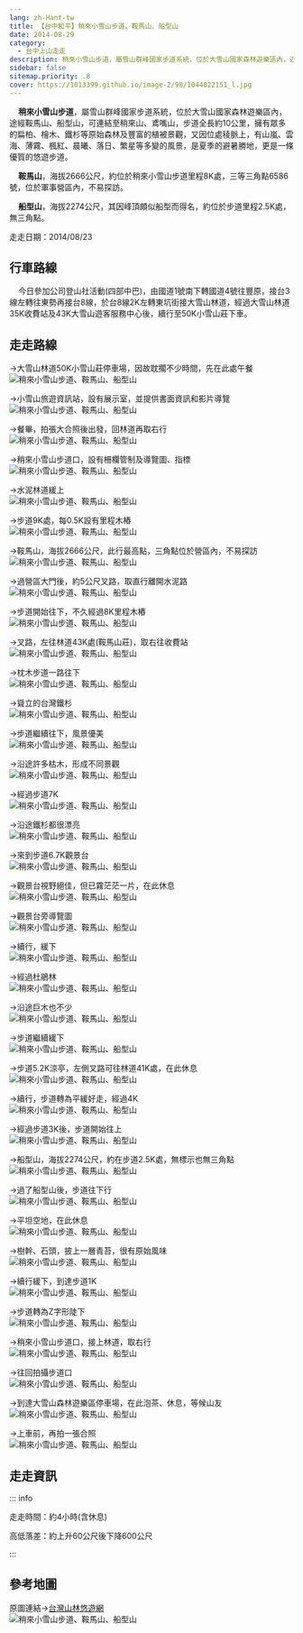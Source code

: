 ```yaml
---
lang: zh-Hant-tw
title: 【台中和平】稍來小雪山步道、鞍馬山、船型山
date: 2014-08-29
category: 
  - 台中上山走走
description: 稍來小雪山步道，屬雪山群峰國家步道系統，位於大雪山國家森林遊樂區內，途經鞍馬山、船型山，可連結至稍來山、鳶嘴山，步道全長約10公里，擁有眾多的扁柏、檜木、鐵杉等原始森林及豐富的植被景觀，又因位處稜脈上，有山嵐、雲海、薄霧、楓紅、晨曦、落日、繁星等多變的風景，是夏季的避暑勝地，更是一條優質的悠遊步道。
sidebar: false
sitemap.priority: .8
cover: https://1013399.github.io/image-2/98/1044022151_l.jpg
---
```


    **稍來小雪山步道**，屬雪山群峰國家步道系統，位於大雪山國家森林遊樂區內，途經鞍馬山、船型山，可連結至稍來山、鳶嘴山，步道全長約10公里，擁有眾多的扁柏、檜木、鐵杉等原始森林及豐富的植被景觀，又因位處稜脈上，有山嵐、雲海、薄霧、楓紅、晨曦、落日、繁星等多變的風景，是夏季的避暑勝地，更是一條優質的悠遊步道。  

<!-- more -->

    **鞍馬山**，海拔2666公尺，約位於稍來小雪山步道里程8K處，三等三角點6586號，位於軍事營區內，不易探訪。  

    **船型山**，海拔2274公尺，其因峰頂頗似船型而得名，約位於步道里程2.5K處，無三角點。

走走日期：2014/08/23

## 行車路線 

    今日參加公司登山社活動(四部中巴)，由國道1號南下轉國道4號往豐原，接台3線左轉往東勢再接台8線，於台8線2K左轉東坑街接大雪山林道，經過大雪山林道35K收費站及43K大雪山遊客服務中心後，續行至50K小雪山莊下車。

## 走走路線 
→大雪山林道50K小雪山莊停車場，因故耽擱不少時間，先在此處午餐  
![稍來小雪山步道、鞍馬山、船型山](https://1013399.github.io/image-2/98/1044022032_l.jpg)

→小雪山旅遊資訊站，設有展示室，並提供書面資訊和影片導覽  
![稍來小雪山步道、鞍馬山、船型山](https://1013399.github.io/image-2/98/1044022908_l.jpg)

→餐畢，拍張大合照後出發，回林道再取右行  
![稍來小雪山步道、鞍馬山、船型山](https://1013399.github.io/image-2/98/1044022034_l.jpg)

→稍來小雪山步道口，設有柵欄管制及導覽圖、指標  
![稍來小雪山步道、鞍馬山、船型山](https://1013399.github.io/image-2/98/1044024894_l.jpg)

→水泥林道緩上  
![稍來小雪山步道、鞍馬山、船型山](https://1013399.github.io/image-2/98/1044025586_l.jpg)

→步道9K處，每0.5K設有里程木樁  
![稍來小雪山步道、鞍馬山、船型山](https://1013399.github.io/image-2/98/1044024976_l.jpg)

→鞍馬山，海拔2666公尺，此行最高點，三角點位於營區內，不易探訪  
![稍來小雪山步道、鞍馬山、船型山](https://1013399.github.io/image-2/98/1044023891_l.jpg)

→過營區大門後，約5公尺叉路，取直行離開水泥路  
![稍來小雪山步道、鞍馬山、船型山](https://1013399.github.io/image-2/98/1044020407_l.jpg)

→步道開始往下，不久經過8K里程木樁  
![稍來小雪山步道、鞍馬山、船型山](https://1013399.github.io/image-2/98/1044025972_l.jpg)

→叉路，左往林道43K處(鞍馬山莊)，取右往收費站  
![稍來小雪山步道、鞍馬山、船型山](https://1013399.github.io/image-2/98/1044021352_l.jpg)

→枕木步道一路往下  
![稍來小雪山步道、鞍馬山、船型山](https://1013399.github.io/image-2/98/1044022135_l.jpg)

→聳立的台灣鐵杉  
![稍來小雪山步道、鞍馬山、船型山](https://1013399.github.io/image-2/98/1044024676_l.jpg)

→步道繼續往下，風景優美  
![稍來小雪山步道、鞍馬山、船型山](https://1013399.github.io/image-2/98/1044025289_l.jpg)

→沿途許多枯木，形成不同景觀  
![稍來小雪山步道、鞍馬山、船型山](https://1013399.github.io/image-2/98/1044022036_l.jpg)

→經過步道7K  
![稍來小雪山步道、鞍馬山、船型山](https://1013399.github.io/image-2/98/1044025290_l.jpg)

→沿途鐵杉都很漂亮  
![稍來小雪山步道、鞍馬山、船型山](https://1013399.github.io/image-2/98/1044025778_l.jpg)

→來到步道6.7K觀景台  
![稍來小雪山步道、鞍馬山、船型山](https://1013399.github.io/image-2/98/1044024977_l.jpg)

→觀景台視野絕佳，但已霧茫茫一片，在此休息  
![稍來小雪山步道、鞍馬山、船型山](https://1013399.github.io/image-2/98/1044024900_l.jpg)

→觀景台旁導覽圖  
![稍來小雪山步道、鞍馬山、船型山](https://1013399.github.io/image-2/98/1044025595_l.jpg)

→續行，緩下  
![稍來小雪山步道、鞍馬山、船型山](https://1013399.github.io/image-2/98/1044024978_l.jpg)

→經過杜鵑林  
![稍來小雪山步道、鞍馬山、船型山](https://1013399.github.io/image-2/98/1044025596_l.jpg)

→沿途巨木也不少  
![稍來小雪山步道、鞍馬山、船型山](https://1013399.github.io/image-2/98/1044021355_l.jpg)

→步道繼續緩下  
![稍來小雪山步道、鞍馬山、船型山](https://1013399.github.io/image-2/98/1044022141_l.jpg)

→步道5.2K涼亭，左側叉路可往林道41K處，在此休息  
![稍來小雪山步道、鞍馬山、船型山](https://1013399.github.io/image-2/98/1044024905_l.jpg)

→續行，步道轉為平緩好走，經過4K  
![稍來小雪山步道、鞍馬山、船型山](https://1013399.github.io/image-2/98/1044021419_l.jpg)

→經過步道3K後，步道開始往上  
![稍來小雪山步道、鞍馬山、船型山](https://1013399.github.io/image-2/98/1044022150_l.jpg)

→船型山，海拔2274公尺，約在步道2.5K處，無標示也無三角點  
![稍來小雪山步道、鞍馬山、船型山](https://1013399.github.io/image-2/98/1044026258_l.jpg)

→過了船型山後，步道往下行  
![稍來小雪山步道、鞍馬山、船型山](https://1013399.github.io/image-2/98/1044025469_l.jpg)

→平坦空地，在此休息  
![稍來小雪山步道、鞍馬山、船型山](https://1013399.github.io/image-2/98/1044021829_l.jpg)

→樹幹、石頭，披上一層青苔，很有原始風味  
![稍來小雪山步道、鞍馬山、船型山](https://1013399.github.io/image-2/98/1044021830_l.jpg)

→續行緩下，到達步道1K  
![稍來小雪山步道、鞍馬山、船型山](https://1013399.github.io/image-2/98/1044025785_l.jpg)

→步道轉為Z字形陡下  
![稍來小雪山步道、鞍馬山、船型山](https://1013399.github.io/image-2/98/1044025786_l.jpg)

→稍來小雪山步道口，接上林道，取右行  
![稍來小雪山步道、鞍馬山、船型山](https://1013399.github.io/image-2/98/1044025977_l.jpg)

→往回拍攝步道口  
![稍來小雪山步道、鞍馬山、船型山](https://1013399.github.io/image-2/98/1044022151_l.jpg)

→到達大雪山森林遊樂區停車場，在此泡茶、休息，等候山友  
![稍來小雪山步道、鞍馬山、船型山](https://1013399.github.io/image-2/98/1044025380_l.jpg)

→上車前，再拍一張合照  
![稍來小雪山步道、鞍馬山、船型山](https://1013399.github.io/image-2/98/1044022799_l.jpg)

## 走走資訊

::: info

走走時間：約4小時(含休息)

高低落差：約上升60公尺後下降600公尺

:::

## 參考地圖 
原圖連結→[台灣山林悠遊網](http://recreation.forest.gov.tw/RT/RT_2_1.aspx?TR_ID=060)  
![稍來小雪山步道、鞍馬山、船型山](https://1013399.github.io/image-2/98/1044024782_l.jpg)